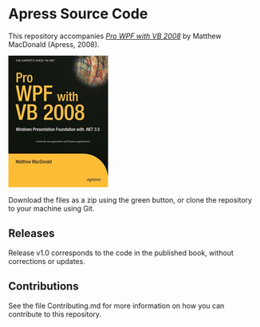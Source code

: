 # Apress Source Code

This repository accompanies [*Pro WPF with VB 2008*](http://www.apress.com/9781590599624) by Matthew MacDonald (Apress, 2008).

![Cover image](9781590599624.jpg)

Download the files as a zip using the green button, or clone the repository to your machine using Git.

## Releases

Release v1.0 corresponds to the code in the published book, without corrections or updates.

## Contributions

See the file Contributing.md for more information on how you can contribute to this repository.
